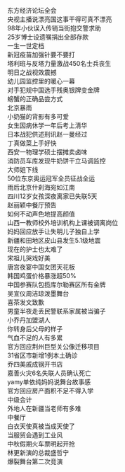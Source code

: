 东方经济论坛全会  
央视主播说漂亮国这事干得可真不漂亮  
98年小伙误入传销当街抱交警求助  
25岁博士设遗嘱捐出全部存款  
一生一世定档  
新冠疫苗加强针要不要打  
塔利班与反塔力量激战450名士兵丧生  
明日之战视效震撼  
幼儿园监控里的暖心一幕  
对手犯规中国选手残奥银牌变金牌  
螃蟹的正确品尝方式  
北京暴雨  
小奶猫的背影有多可爱  
女生因病休学一年后考上清华  
日本战犯供述刑讯赵一曼经过  
丁真做菜上手好快  
西安一物理学硕士摆摊卖卤味  
消防员车库发现牛奶饼干立马调监控  
大师姐下线  
50位东京奥运冠军全员征战全运  
雨后北京什刹海宛如江南  
四川12岁女孩深夜离家已失联5天  
赵丽颖中餐厅预告  
如何不动声色地提高颜值  
山西一教师校外培训机构上课被调离岗位  
妈妈回应放手让失明儿子独自上学  
新疆和田地区皮山县发生5.1级地震  
现在的护士也太难了  
宋祖儿哭戏好美  
唐宫夜宴中国女团天花板  
韩国鸡蛋价格暴涨超50%  
中国参赛队包揽库尔勒赛区所有金牌  
吴宣仪周洁琼泼墨舞台  
喜茶发文致歉  
男童半夜走丢民警联系家属被当骗子  
小乔丹加盟湖人  
你转身后父母的样子  
气血不足的人有多累  
官方回应荆州巨型关公像迁移项目  
31省区市新增1例本土确诊  
乔四美戚成钢开书店  
嘉善火灾6名失联人员确认死亡  
yamy单依纯妈妈说舞台故事感  
官方回应房产面积不足不得入学  
中级会计  
外地人在新疆当老师有多难  
中餐厅  
白衣天使真被当成天使了  
当服贸会遇到工业风  
中秋假期火车票明起开抢  
林更新演的总裁盛哲宁  
爆裂舞台第二次竞演  
